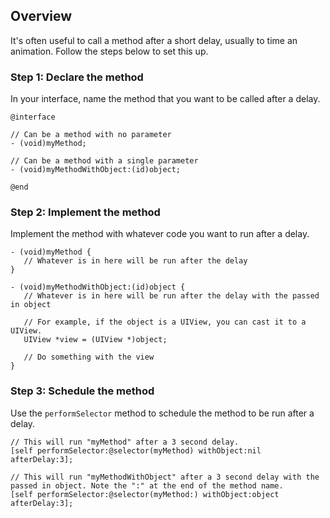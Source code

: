 ## Overview

It's often useful to call a method after a short delay, usually to time an animation. Follow the steps below to set this up.

### Step 1: Declare the method

In your interface, name the method that you want to be called after a delay.

```
@interface

// Can be a method with no parameter
- (void)myMethod;

// Can be a method with a single parameter
- (void)myMethodWithObject:(id)object;

@end
```

### Step 2: Implement the method

Implement the method with whatever code you want to run after a delay.

```
- (void)myMethod {
   // Whatever is in here will be run after the delay
}

- (void)myMethodWithObject:(id)object {
   // Whatever is in here will be run after the delay with the passed in object

   // For example, if the object is a UIView, you can cast it to a UIView.
   UIView *view = (UIView *)object;

   // Do something with the view
}
```

### Step 3: Schedule the method

Use the `performSelector` method to schedule the method to be run after a delay.

```
// This will run "myMethod" after a 3 second delay.
[self performSelector:@selector(myMethod) withObject:nil afterDelay:3];

// This will run "myMethodWithObject" after a 3 second delay with the passed in object. Note the ":" at the end of the method name.
[self performSelector:@selector(myMethod:) withObject:object afterDelay:3];
```
